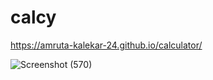 # calcy
https://amruta-kalekar-24.github.io/calculator/

![Screenshot (570)](https://user-images.githubusercontent.com/97938514/230544988-60362b13-31d6-4d1e-9546-2f8a62405a1d.png)
